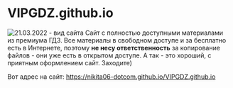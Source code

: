 # VIPGDZ.github.io
![21.03.2022 - вид сайта](https://cdn.discordapp.com/attachments/888178520981909555/945422802457079858/unknown.png)
Сайт с полностью доступными материалами из премиума ГДЗ. Все материалы в свободном доступе и за бесплатно есть в Интернете, поэтому **не несу ответственность** за копирование файлов - они уже есть в открытом доступе. А так - это хороший, с приятным оформлением сайт. Заходите)

Вот адрес на сайт: https://nikita06-dotcom.github.io/VIPGDZ.github.io
